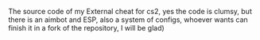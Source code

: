 The source code of my External cheat for cs2, yes the code is clumsy, but there is an aimbot and ESP, also a system of configs, whoever wants can finish it in a fork of the repository, I will be glad)
